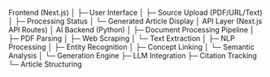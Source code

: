Frontend (Next.js)
│
├─ User Interface
│  ├─ Source Upload (PDF/URL/Text)
│  ├─ Processing Status
│  └─ Generated Article Display
│
API Layer (Next.js API Routes)
│
AI Backend (Python)
│
├─ Document Processing Pipeline
│  ├─ PDF Parsing
│  ├─ Web Scraping
│  └─ Text Extraction
│
├─ NLP Processing
│  ├─ Entity Recognition
│  ├─ Concept Linking
│  └─ Semantic Analysis
│
└─ Generation Engine
   ├─ LLM Integration
   ├─ Citation Tracking
   └─ Article Structuring
